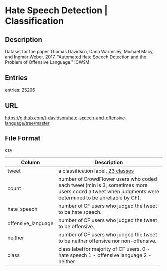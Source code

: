 # Hate Speech Detection | Classification
## Description
Dataset for the paper Thomas Davidson, Dana Warmsley, Michael Macy, and Ingmar Weber. 2017. "Automated Hate Speech Detection and the Problem of Offensive Language." ICWSM.

## Entries
entries: 25296 

## URL
https://github.com/t-davidson/hate-speech-and-offensive-language/tree/master

## File Format
csv

| Column | Description       |
| ----- | ------------------ |
|tweet| a classification label, [23 classes](./data/classes.txt) |
|count | number of CrowdFlower users who coded each tweet (min is 3, sometimes more users coded a tweet when judgments were determined to be unreliable by CF).
|hate_speech | number of CF users who judged the tweet to be hate speech.
|offensive_language | number of CF users who judged the tweet to be offensive.
|neither | number of CF users who judged the tweet to be neither offensive nor non-offensive.
|class | class label for majority of CF users. 0 - hate speech 1 - offensive language 2 - neither

